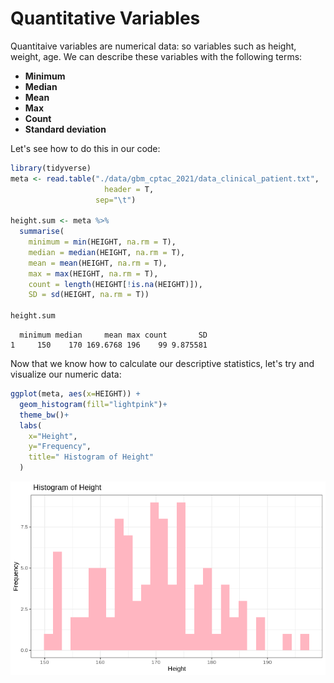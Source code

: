 # Quantitative Variables

Quantitaive variables are numerical data: so variables such as height, weight, age. We can describe these variables with the following terms:


- **Minimum** 
- **Median**
- **Mean**
- **Max**
- **Count**
- **Standard deviation**

Let's see how to do this in our code:

```R
library(tidyverse)
meta <- read.table("./data/gbm_cptac_2021/data_clinical_patient.txt",
                     header = T,
                   sep="\t")

height.sum <- meta %>%
  summarise( 
    minimum = min(HEIGHT, na.rm = T),
    median = median(HEIGHT, na.rm = T),
    mean = mean(HEIGHT, na.rm = T),
    max = max(HEIGHT, na.rm = T),
    count = length(HEIGHT[!is.na(HEIGHT)]),
    SD = sd(HEIGHT, na.rm = T))

height.sum
```

```
  minimum median     mean max count       SD
1     150    170 169.6768 196    99 9.875581
```

Now that we know how to calculate our descriptive statistics, let's try and visualize our numeric data:

```R
ggplot(meta, aes(x=HEIGHT)) + 
  geom_histogram(fill="lightpink")+
  theme_bw()+
  labs(
    x="Height",
    y="Frequency",
    title=" Histogram of Height"
  )
```

![](images/histogram.png)
